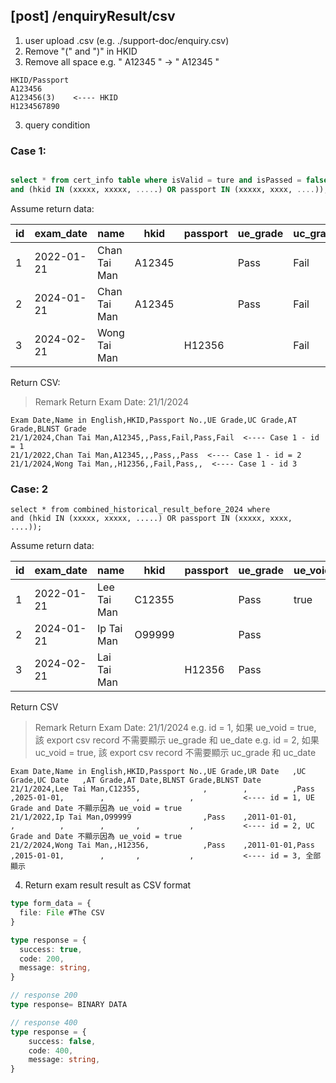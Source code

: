 ## [post] /enquiryResult/csv
1. user upload .csv (e.g. ./support-doc/enquiry.csv)
2.  Remove "(" and ")" in HKID 
3. Remove all space e.g. " A12345 " -> " A12345 "
```csv
HKID/Passport
A123456
A123456(3)    <---- HKID
H1234567890
```


3. query condition
### Case 1:
```sql

select * from cert_info table where isValid = ture and isPassed = false
and (hkid IN (xxxxx, xxxxx, .....) OR passport IN (xxxxx, xxxx, ....));
```
Assume return data:

| id | exam_date  | name         | hkid   | passport | ue_grade | uc_grade | at_grade | blnst_grade |
|----|------------|--------------|--------|----------|----------|----------|----------|-------------|
| 1  | 2022-01-21 | Chan Tai Man | A12345 |          | Pass     | Fail     | Pass     | Fail        |
| 2  | 2024-01-21 | Chan Tai Man | A12345 |          | Pass     | Fail     | Pass     | Fail        |
| 3  | 2024-02-21 | Wong Tai Man |        | H12356   |          | Fail     | Pass     |             |

Return CSV:
> Remark Return Exam Date: 21/1/2024
```csv
Exam Date,Name in English,HKID,Passport No.,UE Grade,UC Grade,AT Grade,BLNST Grade
21/1/2024,Chan Tai Man,A12345,,Pass,Fail,Pass,Fail  <---- Case 1 - id = 1
21/1/2022,Chan Tai Man,A12345,,,Pass,,Pass  <---- Case 1 - id = 2
21/1/2024,Wong Tai Man,,H12356,,Fail,Pass,,  <---- Case 1 - id 3
```

### Case: 2
```
select * from combined_historical_result_before_2024 where
and (hkid IN (xxxxx, xxxxx, .....) OR passport IN (xxxxx, xxxx, ....));
```

Assume return data:

| id | exam_date  | name        | hkid   | passport | ue_grade | ue_void | ue_date     | uc_grade | uc_void | uc_date    |
|----|------------|-------------|--------|----------|----------|---------|-------------|----------|---------|------------|
| 1  | 2022-01-21 | Lee Tai Man | C12355 |          | Pass     | true    | 2011-01-01  | Pass     |         | 2015-01-01 |
| 2  | 2024-01-21 | Ip Tai Man  | O99999 |          | Pass     |         | 2011-01-01  | Pass     | true    | 2015-01-01 |
| 3  | 2024-02-21 | Lai Tai Man |        | H12356   | Pass     |         | 2011-01-01  | Pass     |         | 2015-01-01 | 

Return CSV
> Remark Return Exam Date: 21/1/2024
> e.g. id = 1, 如果 ue_void = true, 該 export csv record 不需要顯示 ue_grade 和 ue_date
>  e.g. id = 2, 如果 uc_void = true, 該 export csv record 不需要顯示 uc_grade 和 uc_date
```csv
Exam Date,Name in English,HKID,Passport No.,UE Grade,UR Date   ,UC Grade,UC Date   ,AT Grade,AT Date,BLNST Grade,BLNST Date
21/1/2024,Lee Tai Man,C12355,              ,        ,          ,Pass    ,2025-01-01,        ,       ,           ,           <---- id = 1, UE Grade and Date 不顯示因為 ue_void = true
21/1/2022,Ip Tai Man,O99999                ,Pass    ,2011-01-01,        ,          ,        ,       ,           ,           <---- id = 2, UC Grade and Date 不顯示因為 ue_void = true
21/2/2024,Wong Tai Man,,H12356,            ,Pass    ,2011-01-01,Pass    ,2015-01-01,        ,       ,           ,           <---- id = 3, 全部顯示
```

4. Return exam result result as CSV format
```typescript
type form_data = {
  file: File #The CSV
}

type response = {
  success: true,
  code: 200,
  message: string,
}

// response 200
type response= BINARY DATA

// response 400
type response = {
    success: false,
    code: 400,
    message: string,
}
```
